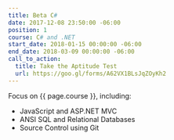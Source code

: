 ```yaml
---
title: Beta C#
date: 2017-12-08 23:50:00 -06:00
position: 1
course: C# and .NET
start_date: 2018-01-15 00:00:00 -06:00
end_date: 2018-03-09 00:00:00 -06:00
call_to_action:
  title: Take the Aptitude Test
  url: https://goo.gl/forms/A62VX1BLsJqZOyKh2
---
```


Focus on {{ page.course }}, including:

* JavaScript and ASP.NET MVC
* ANSI SQL and Relational Databases
* Source Control using Git
